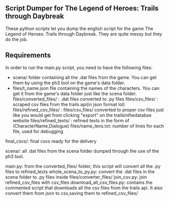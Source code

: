 ## Script Dumper for The Legend of Heroes: Trails through Daybreak
These python scripts let you dump the english script for the game The Legend of Heroes: Trails through Daybreak.
They are quite messy but they do the job.

## Requirements
In order to run the main.py script, you need to have the following files:
- scena/ folder containing all the .dat files from the game. You can get them by using the ph3 tool on the game's data folder.
- files/t_name.json file containing the names of the characters. You can get it from the game's data folder just like the scena folder.
files/converted_files/ : .dat files converted to .py files
files/csv_files/ : scraped csv files from the trails api(in json format lol)
files/refined_csv_files/ : files/csv_files/ converted to proper csv files just like you would get from clicking "export" on the trailsinthedatabse website
files/refined_texts/ : refined texts in the form of (CharacterName,Dialogue)
files/name_lens.txt: number of lines for each file, used for debugging

final_csvs/: final csvs ready for the delivery

scena/: all .dat files from the scena folder dumped through the use of the ph3 tool.


main.py: from the converted_files/ folder, this script will convert all the .py files to refined_texts
whole_scena_to_py.py: convert the .dat files in the scena folder to .py files inside files/converter_files/
join_csv.py: join refined_csv_files with csv_files
download_all_csv_files.py: contains the commented  script that downloads all the csv files from the trails api. It also convert them from json to csv,saving them to refined_csv_files/